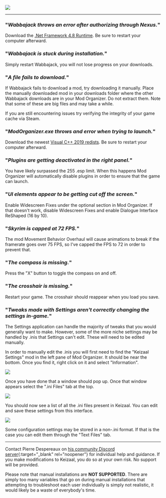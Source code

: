 
![](https://raw.githubusercontent.com/PierreDespereaux/Keizaal/main/assets/images/branding/Keizaal%20Website%20Banner.png)

---

### "*Wabbajack throws an error after authorizing through Nexus.*"

Download the [.Net Framework 4.8 Runtime](https://go.microsoft.com/fwlink/?LinkId=2085155). Be sure to restart your computer afterward.

### "*Wabbajack is stuck during installation.*"

Simply restart Wabbajack, you will not lose progress on your downloads.

### "*A file fails to download.*"

If Wabbajack fails to download a mod, try downloading it manually. Place the manually downloaded mod in your downloads folder where the other Wabbajack downloads are in your Mod Organizer. Do not extract them. Note that some of these are big files and may take a while.

If you are still encountering issues try verifying the integrity of your game cache via Steam.

### "*ModOrganizer.exe throws and error when trying to launch.*"

Download the newest [Visual C++ 2019 redists](https://aka.ms/vs/16/release/vc_redist.x64.exe). Be sure to restart your computer afterward.

### "*Plugins are getting deactivated in the right panel.*"

You have likely surpassed the 255 .esp limit. When this happens Mod Organizer will automatically disable plugins in order to ensure that the game can launch.

### "*UI elements appear to be getting cut off the screen.*"

Enable Widescreen Fixes under the optional section in Mod Organizer. If that doesn't work, disable Widescreen Fixes and enable Dialogue Interface ReShaped (16 by 10).

### "*Skyrim is capped at 72 FPS.*"

The mod Movement Behavior Overhaul will cause animations to break if the framerate goes over 75 FPS, so I've capped the FPS to 72 in order to prevent that.

### "*The compass is missing.*"

Press the "X" button to toggle the compass on and off.

### "*The crosshair is missing.*"

Restart your game. The crosshair should reappear when you load you save.

### "*Tweaks made with Settings aren't correctly changing the settings in-game.*"

The Settings application can handle the majority of tweaks that you would generally want to make. However, some of the more niche settings may be handled by .inis that Settings can't edit. These will need to be edited manually.

In order to manually edit the .inis you will first need to find the "Keizaal Settings" mod in the left pane of Mod Organizer. It should be near the bottom. Once you find it, right click on it and select "Information".

![](https://raw.githubusercontent.com/PierreDespereaux/Keizaal/main/assets/images/installation%20guide/8.%20Keizaal%20Settings.PNG)

Once you have done that a window should pop up. Once that window appears select the ".ini Files" tab at the top.

![](https://raw.githubusercontent.com/PierreDespereaux/Keizaal/main/assets/images/installation%20guide/9.%20Navigate%20to%20.inis.PNG)

You should now see a list of all the .ini files present in Keizaal. You can edit and save these settings from this interface.

![](https://raw.githubusercontent.com/PierreDespereaux/Keizaal/main/assets/images/installation%20guide/10.%20Edit%20.inis.PNG)

Some configuration settings may be stored in a non-.ini format. If that is the case you can edit them through the "Text Files" tab.

---

Contact Pierre Despereaux on [his community Discord server](https://discord.gg/eYZJFP8){:target="_blank" rel="noopener"} for individual help and guidance. If you make modifications to Keizaal, you do so at your own risk. No support will be provided.

Please note that manual installations are **NOT SUPPORTED**. There are simply too many variables that go on during manual installations that attempting to troubleshoot each user individually is simply not realistic, it would likely be a waste of everybody's time.
